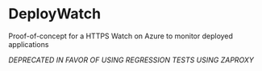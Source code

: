 DeployWatch
===========

Proof-of-concept for a HTTPS Watch on Azure to monitor deployed applications

*DEPRECATED IN FAVOR OF USING REGRESSION TESTS USING ZAPROXY*
